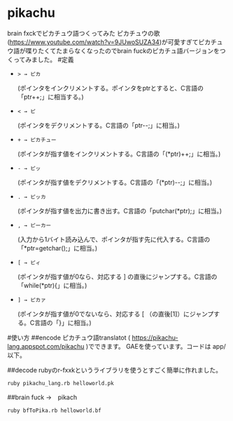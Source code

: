 # pikachu
brain fxckでピカチュウ語つくってみた
ピカチュウの歌 (<https://www.youtube.com/watch?v=9JUwoSUZA34>)が可愛すぎてピカチュウ語が喋りたくてたまらなくなったのでbrain fuckのピカチュ語バージョンをつくってみました。
#定義 
* `> → ピカ` 
  
  (ポインタをインクリメントする。ポインタをptrとすると、C言語の「ptr++;」に相当する。)  
* `< → ピ` 
  
  (ポインタをデクリメントする。C言語の「ptr--;」に相当。)  
* `+ → ピカチュー` 
  
  (ポインタが指す値をインクリメントする。C言語の「(*ptr)++;」に相当。)  
* `- → ピッ` 
  
  (ポインタが指す値をデクリメントする。C言語の「(*ptr)--;」に相当。)  
* `. → ピッカ` 
  
  (ポインタが指す値を出力に書き出す。C言語の「putchar(*ptr);」に相当。)  
* `, → ピーカー` 
  
  (入力から1バイト読み込んで、ポインタが指す先に代入する。C言語の「*ptr=getchar();」に相当。)  
* `[ → ピィ` 
  
  (ポインタが指す値が0なら、対応する ] の直後にジャンプする。C言語の「while(*ptr){」に相当。)  
* `] → ピカァ`
  
  (ポインタが指す値が0でないなら、対応する [ （の直後[1]）にジャンプする。C言語の「}」に相当。)  
  
#使い方
##encode
ピカチュウ語translatot ( <https://pikachu-lang.appspot.com/pikachu> )でできます。
GAEを使っています。コードは app/ 以下。

##decode
rubyのr-fxxkというライブラリを使うとすごく簡単に作れました。
```
ruby pikachu_lang.rb helloworld.pk
```

##brain fuck →　pikach
```
ruby bfToPika.rb helloworld.bf
```
